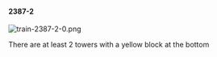 #### 2387-2
![train-2387-2-0.png](https://github.com/lil-lab/nlvr/raw/master/nlvr/train/images/6/train-2387-2-0.png "train-2387-2-0.png")

There are at least 2 towers with a yellow block at the bottom